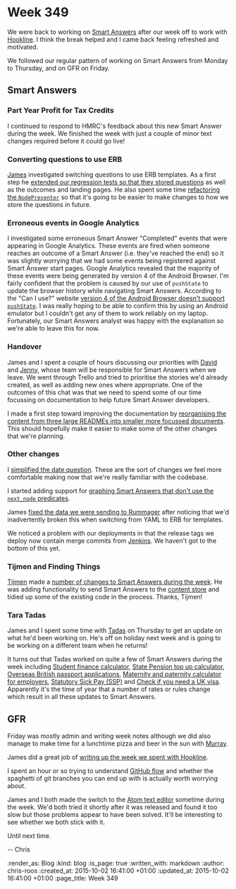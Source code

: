 Week 349
========

We were back to working on [Smart Answers][smart-answers] after our week off to work with [Hookline][hookline]. I think the break helped and I came back feeling refreshed and motivated.

We followed our regular pattern of working on Smart Answers from Monday to Thursday, and on GFR on Friday.


## Smart Answers

### Part Year Profit for Tax Credits

I continued to respond to HMRC's feedback about this new Smart Answer during the week. We finished the week with just a couple of minor text changes required before it could go live!

### Converting questions to use ERB

[James][james-mead] investigated switching questions to use ERB templates. As a first step he [extended our regression tests so that they stored questions][pr-1954] as well as the outcomes and landing pages. He also spent some time [refactoring the `NodePresenter`][pr-1962] so that it's going to be easier to make changes to how we store the questions in future.

### Erroneous events in Google Analytics

I investigated some erroneous Smart Answer "Completed" events that were appearing in Google Analytics. These events are fired when someone reaches an outcome of a Smart Answer (i.e. they've reached the end) so it was slightly worrying that we had some events being registered against Smart Answer start pages. Google Analytics revealed that the majority of these events were being generated by version 4 of the Android Browser. I'm fairly confident that the problem is caused by our use of `pushState` to update the browser history while navigating Smart Answers. According to the "Can I use?" website [version 4 of the Android Browser doesn't support `pushState`][can-i-use-pushstate]. I was really hoping to be able to confirm this by using an Android emulator but I couldn't get any of them to work reliably on my laptop. Fortunately, our Smart Answers analyst was happy with the explanation so we're able to leave this for now.

### Handover

James and I spent a couple of hours discussing our priorities with [David][david-singleton] and [Jenny][jenny-duckett], whose team will be responsible for Smart Answers when we leave. We went through Trello and tried to prioritise the stories we'd already created, as well as adding new ones where appropriate. One of the outcomes of this chat was that we need to spend some of our time focussing on documentation to help future Smart Answer developers.

I made a first step toward improving the documentation by [reorganising the content from three large READMEs into smaller more focussed documents][pr-1959]. This should hopefully make it easier to make some of the other changes that we're planning.

### Other changes

I [simplified the date question][pr-1935]. These are the sort of changes we feel more comfortable making now that we're really familiar with the codebase.

I started adding support for [graphing Smart Answers that don't use the `next_node` predicates][pr-1960].

James [fixed the data we were sending to Rummager][pr-1955] after noticing that we'd inadvertently broken this when switching from YAML to ERB for templates.

We noticed a problem with our deployments in that the release tags we deploy now contain merge commits from [Jenkins][jenkins-ci]. We haven't got to the bottom of this yet.

### Tijmen and Finding Things

[Tijmen][tijmen-brommet] made a [number of changes to Smart Answers during the week][tijmen-prs]. He was adding functionality to send Smart Answers to the [content store][content-store] and tidied up some of the existing code in the process. Thanks, Tijmen!

### Tara Tadas

James and I spent some time with [Tadas][tadas-tamosauskas] on Thursday to get an update on what he'd been working on. He's off on holiday next week and is going to be working on a different team when he returns!

It turns out that Tadas worked on quite a few of Smart Answers during the week including [Student finance calculator][student-finance-calculator], [State Pension top up calculator][state-pension-topup], [Overseas British passport applications][overseas-passports], [Maternity and paternity calculator for employers][maternity-paternity-calculator], [Statutory Sick Pay (SSP)][statutory-sick-pay] and [Check if you need a UK visa][check-uk-visa]. Apparently it's the time of year that a number of rates or rules change which result in all these updates to Smart Answers.

## GFR

Friday was mostly admin and writing week notes although we did also manage to make time for a lunchtime pizza and beer in the sun with [Murray][murray-steele].

James did a great job of [writing up the week we spent with Hookline][week-348].

I spent an hour or so trying to understand [GitHub flow][github-flow] and whether the spaghetti of git branches you can end up with is actually worth worrying about.

James and I both made the switch to the [Atom text editor][atom-io] sometime during the week. We'd both tried it shortly after it was released and found it too slow but those problems appear to have been solved. It'll be interesting to see whether we both stick with it.

Until next time.

-- Chris

[atom-io]: https://atom.io/
[can-i-use-pushstate]: http://caniuse.com/#search=pushstate
[check-uk-visa]: https://www.gov.uk/check-uk-visa
[content-store]: https://github.com/alphagov/content-store
[david-singleton]: http://dsingleton.co.uk/
[github-flow]: https://guides.github.com/introduction/flow/
[hookline]: http://hookline.tv/
[james-mead]: /james-mead
[jenny-duckett]: https://twitter.com/jenny_duckett
[jenkins-ci]: http://jenkins-ci.org
[maternity-paternity-calculator]: https://www.gov.uk/maternity-paternity-calculator
[murray-steele]: https://twitter.com/#!/hlame
[overseas-passports]: https://www.gov.uk/overseas-passports
[pr-1935]: https://github.com/alphagov/smart-answers/pull/1935
[pr-1954]: https://github.com/alphagov/smart-answers/pull/1954
[pr-1955]: https://github.com/alphagov/smart-answers/pull/1955
[pr-1959]: https://github.com/alphagov/smart-answers/pull/1959
[pr-1960]: https://github.com/alphagov/smart-answers/pull/1960
[pr-1962]: https://github.com/alphagov/smart-answers/pull/1962
[smart-answers]: https://github.com/alphagov/smart-answers
[state-pension-topup]: https://www.gov.uk/state-pension-topup
[statutory-sick-pay]: https://www.gov.uk/statutory-sick-pay
[student-finance-calculator]: https://www.gov.uk/student-finance-calculator
[tadas-tamosauskas]: http://codeme.lt/
[tijmen-brommet]: http://www.tijmen.cc/
[tijmen-prs]: https://github.com/alphagov/smart-answers/pulls?utf8=%E2%9C%93&q=+is%3Apr+author%3Atijmenb+created%3A2015-09-21..2015-09-25
[week-348]: /week-348

:render_as: Blog
:kind: blog
:is_page: true
:written_with: markdown
:author: chris-roos
:created_at: 2015-10-02 16:41:00 +01:00
:updated_at: 2015-10-02 16:41:00 +01:00
:page_title: Week 349
